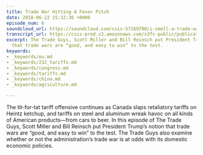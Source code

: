 ```yaml
---
title: Trade War Hitting A Fever Pitch
date: 2018-06-22 15:32:36 +0000
episode_num: 6
soundcloud_url: https://soundcloud.com/csis-57169780/i-smell-a-trade-war?in=csis-57169780/sets/the-trade-guys
transcript_url: https://csis-prod.s3.amazonaws.com/s3fs-public/publication/180727_Trade_War_Hitting.pdf?aqux4PCj.Q8G_HFysynCPlE3cQVTxlhO
excerpt: The Trade Guys, Scott Miller and Bill Reinsch put President Trump’s notion
  that trade wars are “good, and easy to win” to the test.
keywords:
- _keywords/eu.md
- _keywords/232_tariffs.md
- _keywords/congress.md
- _keywords/tariffs.md
- _keywords/china.md
- _keywords/agriculture.md

---
```

The tit-for-tat tariff offensive continues as Canada slaps retaliatory tariffs on Heintz ketchup, and tariffs on steel and aluminum wreak havoc on all kinds of American products—from cars to beer. In this episode of The Trade Guys, Scott Miller and Bill Reinsch put President Trump’s notion that trade wars are “good, and easy to win” to the test. The Trade Guys also examine whether or not the administration’s trade war is at odds with its domestic economic policies.